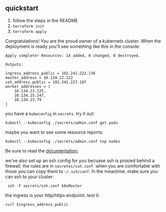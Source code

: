 ## quickstart

1. follow the steps in the README
2. `terraform init`
3. `terraform apply`

Congratulations! You are the proud owner of a kubernets cluster. When the deployment is ready you'll see something like this in the console:

    Apply complete! Resources: 14 added, 0 changed, 0 destroyed.

    Outputs:

    ingress_address_public = 192.241.222.136
    master_address = 10.134.22.222
    ssh_address_public = 192.241.227.187
    worker_addresses = [
        10.134.23.225,
        10.134.25.247,
        10.134.23.79
    ]

you have a `kubeconfig` in `secrets`. try it out:

    kubectl --kubeconfig ./secrets/admin.conf get pods

maybe you want to see some resource reports:

    kubectl --kubeconfig ./secrets/admin.conf top nodes

Be sure to read the [documentation](https://kubernetes.io/);

we've also set up an ssh config for you becuase ssh is proxied behind a firewall. the rules are in `secretes/ssh.conf`. when you are comfortable with those you can copy them to `~/.ssh/conf`. In the meantime, make sure you can ssh to your cluster:

     ssh -F secrets/ssh.conf k8sMaster

the ingress is your http/https endpoint. test it:

    curl $ingress_address_public
